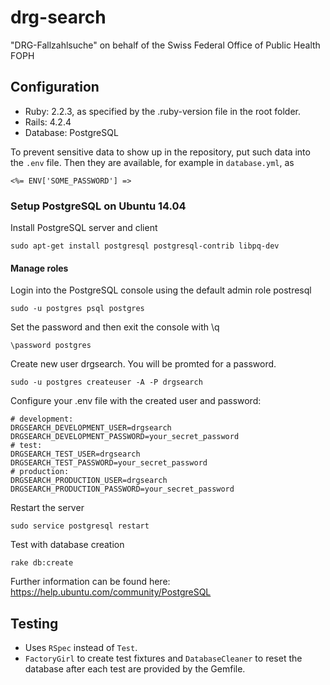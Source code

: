 # drg-search
"DRG-Fallzahlsuche" on behalf of the Swiss Federal Office of Public Health FOPH 

## Configuration

* Ruby: 2.2.3, as specified by the .ruby-version file in the root folder.
* Rails: 4.2.4
* Database: PostgreSQL

To prevent sensitive data to show up in the repository, put such data into the
``.env`` file. Then they are available, for example in ``database.yml``, as

``<%= ENV['SOME_PASSWORD'] =>``

### Setup PostgreSQL on Ubuntu 14.04
Install PostgreSQL server and client

``sudo apt-get install postgresql postgresql-contrib libpq-dev``

#### Manage roles
Login into the PostgreSQL console using the default admin role postresql
 
``sudo -u postgres psql postgres``

Set the password and then exit the console with \q

``\password postgres``

Create new user drgsearch. You will be promted for a password.

``sudo -u postgres createuser -A -P drgsearch``

Configure your .env file with the created user and password:

```
# development:
DRGSEARCH_DEVELOPMENT_USER=drgsearch
DRGSEARCH_DEVELOPMENT_PASSWORD=your_secret_password
# test:
DRGSEARCH_TEST_USER=drgsearch
DRGSEARCH_TEST_PASSWORD=your_secret_password
# production:
DRGSEARCH_PRODUCTION_USER=drgsearch
DRGSEARCH_PRODUCTION_PASSWORD=your_secret_password
```
Restart the server

``sudo service postgresql restart``

Test with database creation

``rake db:create``

Further information can be found here: https://help.ubuntu.com/community/PostgreSQL

## Testing

* Uses ``RSpec`` instead of ``Test``.
* ``FactoryGirl`` to create test fixtures and ``DatabaseCleaner`` to reset the database 
  after each test are provided by the Gemfile.
